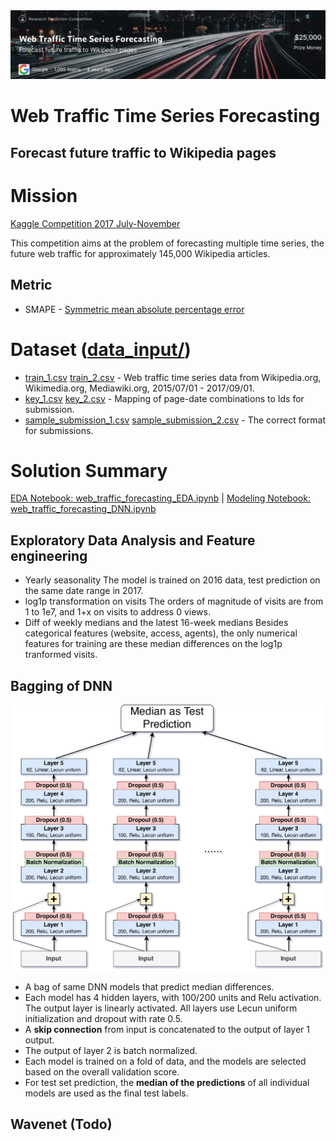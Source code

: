 <img src="images/title_background.png" width='800'>

Web Traffic Time Series Forecasting
===================================
Forecast future traffic to Wikipedia pages
------------------------------------------

# Mission

[Kaggle Competition 2017 July-November](https://www.kaggle.com/c/web-traffic-time-series-forecasting/)

This competition aims at the problem of forecasting multiple time series, the future web traffic for approximately 145,000 Wikipedia articles.

## Metric
- SMAPE - [Symmetric mean absolute percentage error](https://en.wikipedia.org/wiki/Symmetric_mean_absolute_percentage_error)

# Dataset ([data_input/](data_input/))
- [train_1.csv](data_input/train_1.csv) [train_2.csv](data_input/train_2.csv) - Web traffic time series data from Wikipedia.org, Wikimedia.org, Mediawiki.org, 2015/07/01 - 2017/09/01.
- [key_1.csv](data_input/key_1.csv) [key_2.csv](data_input/key_2.csv) - Mapping of page-date combinations to Ids for submission.
- [sample_submission_1.csv](data_input/sample_submission_1.csv) [sample_submission_2.csv](data_input/sample_submission_2.csv) - The correct format for submissions.


# Solution Summary

[EDA Notebook: web_traffic_forecasting_EDA.ipynb](https://nbviewer.org/github/0liu/machine-learning/blob/master/02_web_traffic_time_series_forecasting/web_traffic_forecasting_EDA.ipynb)  |  [Modeling Notebook: web_traffic_forecasting_DNN.ipynb](https://nbviewer.org/github/0liu/machine-learning/blob/master/02_web_traffic_time_series_forecasting/web_traffic_forecasting_DNN.ipynb)

## Exploratory Data Analysis and Feature engineering
- Yearly seasonality
  The model is trained on 2016 data, test prediction on the same date range in 2017.
- log1p transformation on visits
  The orders of magnitude of visits are from 1 to 1e7, and 1+x on visits to address 0 views.
- Diff of weekly medians and the latest 16-week medians
  Besides categorical features (website, access, agents), the only numerical features for training are these median differences on the log1p tranformed visits.

## Bagging of DNN
<img src="images/dnn.png" width='600'>

- A bag of same DNN models that predict median differences.
- Each model has 4 hidden layers, with 100/200 units and Relu activation. The output layer is linearly activated. All layers use Lecun uniform initialization and dropout with rate 0.5.
- A **skip connection** from input is concatenated to the output of layer 1 output.
- The output of layer 2 is batch normalized.
- Each model is trained on a fold of data, and the models are selected based on the overall validation score.
- For test set prediction, the **median of the predictions** of all individual models are used as the final test labels.


## Wavenet (Todo)

